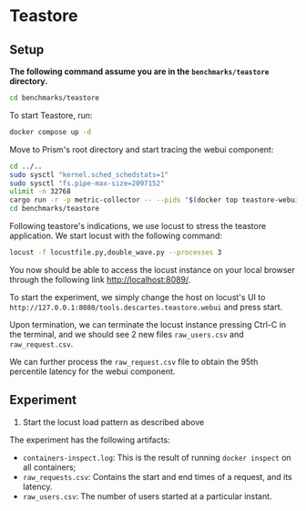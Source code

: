 # Teastore

## Setup

**The following command assume you are in the `benchmarks/teastore` directory.**
```bash
cd benchmarks/teastore
```

To start Teastore, run: 
```bash
docker compose up -d
```

Move to Prism's root directory and start tracing the webui component:
```bash
cd ../..
sudo sysctl "kernel.sched_schedstats=1"
sudo sysctl "fs.pipe-max-size=2097152"
ulimit -n 32768
cargo run -r -p metric-collector -- --pids "$(docker top teastore-webui-1 | grep /bin/java | awk '{print $2}')" >./prism_${ts}.log 2>&1 &
cd benchmarks/teastore
```

Following teastore's indications, we use locust to stress the teastore application. We start locust with the following command: 
```bash
locust -f locustfile.py,double_wave.py --processes 3
```

You now should be able to access the locust instance on your local browser through the following link [http://localhost:8089/](http://127.0.0.1:8089/).

To start the experiment, we simply change the host on locust's UI to `http://127.0.0.1:8080/tools.descartes.teastore.webui` and press start.

Upon termination, we can terminate the locust instance pressing Ctrl-C in the terminal, and we should see 2 new files `raw_users.csv` and `raw_request.csv`.

We can further process the `raw_request.csv` file to obtain the 95th percentile latency for the webui component.

## Experiment

1. Start the locust load pattern as described above

The experiment has the following artifacts:

* `containers-inspect.log`: This is the result of running `docker inspect` on all containers;
* `raw_requests.csv`: Contains the start and end times of a request, and its latency.
* `raw_users.csv`: The number of users started at a particular instant. 
